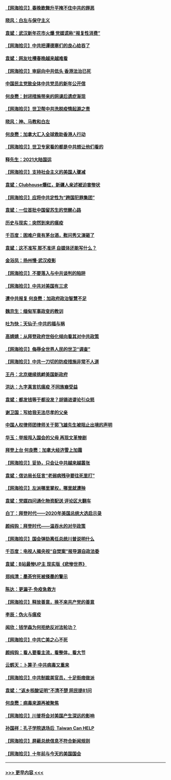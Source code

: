 #### [【网海拾贝】春晚歌舞升平掩不住中共的罪恶](../pages/nsc993/n12752025.md?t=02141701) 
#### [晓风：白左与保守主义](../pages/nsc993/n12752016.md?t=02141701) 
#### [袁斌：武汉新年花市火爆 党媒谎称“报复性消费”](../pages/nsc993/n12751938.md?t=02141701) 
#### [【网海拾贝】中共把谭德塞们的良心给吞了](../pages/nsc993/n12750636.md?t=02141701) 
#### [袁斌：网友吐槽春晚越来越难看](../pages/nsc993/n12750619.md?t=02141701) 
#### [【网海拾贝】审庭向中共低头 香港法治已死](../pages/nsc993/n12748910.md?t=02141701) 
#### [中国民主党致全体中共党员的新年公开信](../pages/nsc993/n12747581.md?t=02141701) 
#### [何良懋：封闭措施带来的网课后遗症渐现](../pages/nsc993/n12747478.md?t=02141701) 
#### [【网海拾贝】世卫帮中共洗脱疫情起源之责](../pages/nsc993/n12746838.md?t=02141701) 
#### [晓风：神、马教和白左](../pages/nsc993/n12746828.md?t=02141701) 
#### [何良懋：加拿大汇入全球救助香港人行动](../pages/nsc993/n12746719.md?t=02141701) 
#### [【网海拾贝】世卫专家看的都是中共想让他们看的](../pages/nsc993/n12744865.md?t=02141701) 
#### [释先生：2021大陆国运](../pages/nsc993/n12744813.md?t=02141701) 
#### [【网海拾贝】支持社会主义的美国人骤减](../pages/nsc993/n12742476.md?t=02141701) 
#### [袁斌：Clubhouse爆红，新疆人亲述被迫害惨状](../pages/nsc993/n12742407.md?t=02141701) 
#### [【网海拾贝】应将中共定性为“跨国犯罪集团”](../pages/nsc993/n12740430.md?t=02141701) 
#### [袁斌：一位首批中国留苏生的觉醒心路](../pages/nsc993/n12740396.md?t=02141701) 
#### [历史与现实：突然到来的瘟疫](../pages/nsc993/n12738507.md?t=02141701) 
#### [千百度：困难户竟有茅台酒，慰问秀又演砸了](../pages/nsc993/n12738362.md?t=02141701) 
#### [袁斌：这不准写 那不准评 自媒体还能写什么？](../pages/nsc993/n12737833.md?t=02141701) 
#### [金浴凤：扬州慢‧武汉疫影](../pages/nsc993/n12737248.md?t=02141701) 
#### [【网海拾贝】不要落入与中共谈判的陷阱](../pages/nsc993/n12735229.md?t=02141701) 
#### [【网海拾贝】中共对美国有三求](../pages/nsc993/n12735197.md?t=02141701) 
#### [遭中共报复 何良懋：加政府政治智慧不足](../pages/nsc993/n12734323.md?t=02141701) 
#### [魏京生：缅甸军事政变的教训](../pages/nsc993/n12732470.md?t=02141701) 
#### [吐为快：天仙子·中共的福与祸](../pages/nsc993/n12732165.md?t=02141701) 
#### [高婧婧：从拜登政府世俗化倾向看其对中共政策](../pages/nsc993/n12730028.md?t=02141701) 
#### [【网海拾贝】侮辱全世界人民的世卫“调查”](../pages/nsc993/n12727884.md?t=02141701) 
#### [【网海拾贝】中共一刀切的防疫措施非常不人道](../pages/nsc993/n12724879.md?t=02141701) 
#### [王丹：北京继续挑衅美国新政府](../pages/nsc993/n12722456.md?t=02141701) 
#### [洪达：九字真言抗瘟疫 不同族裔受益](../pages/nsc993/n12722448.md?t=02141701) 
#### [袁斌：都发钱等于都没发？胡锡进谬论引众怒](../pages/nsc993/n12722393.md?t=02141701) 
#### [谢卫国：写给我无法尽孝的父亲](../pages/nsc993/n12720325.md?t=02141701) 
#### [中国人权律师团律师关于郭飞雄先生被阻止出境的声明](../pages/nsc993/n12720203.md?t=02141701) 
#### [华玉：举报闯入国会的父母 再现文革惨剧](../pages/nsc993/n12719070.md?t=02141701) 
#### [拜登上台 何良懋：加拿大经济雪上加霜](../pages/nsc993/n12718943.md?t=02141701) 
#### [【网海拾贝】妥协，只会让中共越来越嚣张](../pages/nsc993/n12717392.md?t=02141701) 
#### [袁斌：信访局长狂言“老弱病残孕要往死里打”](../pages/nsc993/n12717343.md?t=02141701) 
#### [【网海拾贝】左派哪里掌权，哪里就遭殃](../pages/nsc993/n12715009.md?t=02141701) 
#### [袁斌：党媒四问通化物资配送 评论区大翻车](../pages/nsc993/n12714950.md?t=02141701) 
#### [白丁：拜登时代——2020年美国总统大选启示录](../pages/nsc993/n12714920.md?t=02141701) 
#### [颜纯钩：拜登时代——温吞水的对华政策](../pages/nsc993/n12713245.md?t=02141701) 
#### [【网海拾贝】国会弹劾离任总统川普说明什么](../pages/nsc993/n12712816.md?t=02141701) 
#### [千百度：电视人揭央视“自焚案”报导源自政法委](../pages/nsc993/n12709760.md?t=02141701) 
#### [袁斌：B站最惨UP主 现实版《悲惨世界》](../pages/nsc993/n12709686.md?t=02141701) 
#### [郑纯清：墨茶穷死被搽墨的警示](../pages/nsc993/n12709262.md?t=02141701) 
#### [陈达：更漏子·免疫急救方](../pages/nsc993/n12709244.md?t=02141701) 
#### [【网海拾贝】释放善意，换不来共产党的善意](../pages/nsc993/n12708361.md?t=02141701) 
#### [李辰：伪火与瘟疫](../pages/nsc993/n12707981.md?t=02141701) 
#### [闻欣：钱学森为何拒绝反对法轮功？](../pages/nsc993/n12707407.md?t=02141701) 
#### [【网海拾贝】中共亡美之心不死](../pages/nsc993/n12707621.md?t=02141701) 
#### [颜纯钩：看人要看主流，看整体，看大节](../pages/nsc993/n12707536.md?t=02141701) 
#### [云鹤天：卜算子‧中共病毒又重来](../pages/nsc993/n12707408.md?t=02141701) 
#### [【网海拾贝】中共制裁美官员，十足街痞做派](../pages/nsc993/n12705115.md?t=02141701) 
#### [袁斌：“返乡核酸证明”不清不楚 网民提81问](../pages/nsc993/n12704982.md?t=02141701) 
#### [何良懋：病毒来源再被聚焦](../pages/nsc993/n12704944.md?t=02141701) 
#### [【网海拾贝】川普将会对美国产生深远的影响](../pages/nsc993/n12703045.md?t=02141701) 
#### [孙国祥：孔子学院退场后  Taiwan Can HELP](../pages/nsc993/n12702430.md?t=02141701) 
#### [【网海拾贝】屏蔽总统信息不符合新闻规则](../pages/nsc993/n12699998.md?t=02141701) 
#### [【网海拾贝】十年前与今天的美国国会](../pages/nsc993/n12696993.md?t=02141701) 

----
#### [ >>> 更早内容 <<< ](../indexes/nsc993-earlier.md)
